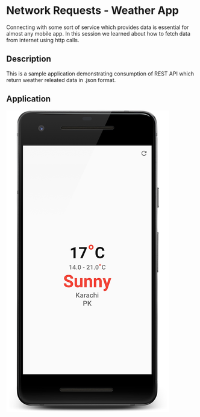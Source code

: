 # Network Requests - Weather App

Connecting with some sort of service which provides data is essential for almost any mobile app. In this session we learned about how to fetch data from internet using http calls.

## Description

This is a sample application demonstrating consumption of REST API which return weather releated data in .json format.

## Application

![](images/weather_app.png)


